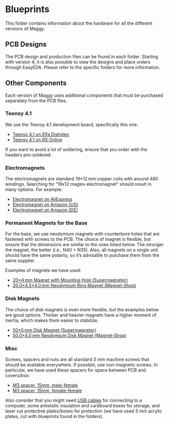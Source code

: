 # Blueprints
This folder contains information about the hardware for all the different versions of Maggy.

## PCB Designs
The PCB design and production files can be found in each folder. Starting with version 4, it is also possible to view the designs and place orders through EasyEDA. Please refer to the specific folders for more information.

## Other Components
Each version of Maggy uses additional components that must be purchased separately from the PCB files.

### Teensy 4.1
We use the Teensy 4.1 development board, specifically this one:
- [Teensy 4.1 on Elfa Distrelec](https://www.elfadistrelec.no/no/teensy-utviklingskort-med-headers-sparkfun-electronics-dev-16996/p/30216161?ext_cid=shgooaqnono-Shopping-PerformanceMax-CSS&cq_src=google_ads&cq_cmp=20351270785&cq_con=&cq_term=&cq_med=pla&cq_plac=&cq_net=x&cq_pos=&cq_plt=gp&gclid=CjwKCAjw4P6oBhBsEiwAKYVkq0jYkFst_neMMFQlXfZBW9-KxBMFTjGZog-tAYaTsAmTVziUdTWCHRoCGOcQAvD_BwE&gclsrc=aw.ds)
- [Teensy 4.1 on RS Online](https://no.rs-online.com/web/p/microcontroller-development-tools/2836911?cm_mmc=NO-PLA-DS3A-_-google-_-CSS_NO_EN_Pmax_Test-_--_-2836911&matchtype=&&gad_source=1&gclid=CjwKCAiA74G9BhAEEiwA8kNfpfuTP6LMEUCaeJ0THdqRm6JLBaF8OzCmbcy2USRwfd5TNwAT9TSBZxoCiPkQAvD_BwE&gclsrc=aw.ds)

If you want to avoid a lot of soldering, ensure that you order with the headers pre-soldered.

### Electromagnets
The electromagnets are standard 19×12 mm copper coils with around 480 windings. Searching for “19x12 maglev electromagnet” should result in many options. For example:
- [Electromagnet on AliExpress](https://www.aliexpress.com/item/4000076659177.html?spm=a2g0o.productlist.main.1.455ew7Phw7PhcV&algo_pvid=489107c2-cb2e-4235-b999-33f5bcec5149&algo_exp_id=489107c2-cb2e-4235-b999-33f5bcec5149-0&pdp_npi=4%40dis%21EUR%216.78%216.24%21%21%217.18%216.61%21%402103249617062671537431660e604c%2110000015610528766%21sea%21NO%210%21AB&curPageLogUid=W7mtjk8XbjMA&utparam-url=scene%3Asearch%7Cquery_from%3A)
- [Electromagnet on Amazon (US)](https://www.amazon.com/Magnetic-Levitation-Electromagnetic-Induction-Experiment/dp/B0B92X4MB2?th=1)
- [Electromagnet on Amazon (DE)](https://www.amazon.de/-/en/Magnetic-Floating-Electromagnetic-Induction-Experiment/dp/B0B8Z66W5S)

### Permanent Magnets for the Base
For the base, we use neodymium magnets with counterbore holes that are fastened with screws to the PCB. The choice of magnet is flexible, but ensure that the dimensions are similar to the ones listed below. The stronger the magnet, the better (i.e., N40 > N35). Also, all magnets on a single unit should have the same polarity, so it’s advisable to purchase them from the same supplier.

Examples of magnets we have used:
- [20×4 mm Magnet with Mounting Hole (Supermagneter)](https://supermagneter.no//magnet-med-monteringshull-20x4mm-id794)
- [20.0×4.5×4.0 mm Neodymium Ring Magnet (Magnet-Shop)](https://www.magnet-shop.com/neodymium/ringmagnets/ringmagnet-20.0x4.5x4.0-mm-n42-nickel-counterbore-n-pole)

### Disk Magnets
The choice of disk magnets is even more flexible, but the examples below are good options. Thicker and heavier magnets have a higher moment of inertia, which makes them easier to stabilize.
- [50×5 mm Disk Magnet (Supermagneter)](https://supermagneter.no//diskmagnet-50x5mm-id752)
- [50.0×4.0 mm Neodymium Disk Magnet (Magnet-Shop)](https://www.magnet-shop.com/neodymium/discmagnets/discmagnet-50.0-x-4.0-mm-n40-gold-holds-21-kg)

### Misc
Screws, spacers and nuts are all standard 3 mm machine screws that should be available everywhere. If possible, use non-magnetic screws. In particular, we have used these spacers for space between PCB and covers/box:
- [M3 spacer, 15mm, male-female](https://www.digikey.no/no/products/detail/w%C3%BCrth-elektronik/971150354/9488642)
- [M3 spacer, 15mm, female-female](https://www.digikey.no/no/products/detail/w%C3%BCrth-elektronik/970150354/9488567)

Also consider that you might need [USB cables](https://www.digikey.no/no/products/detail/cvilux-usa/DH-20M50057/13177527) for connecting to a computer, some antistatic insulation and cardboard boxes for storage, and laser cut protective plates/boxes for protection (we have used 3 mm acrylic plates, cut with blueprints found in the folders).
